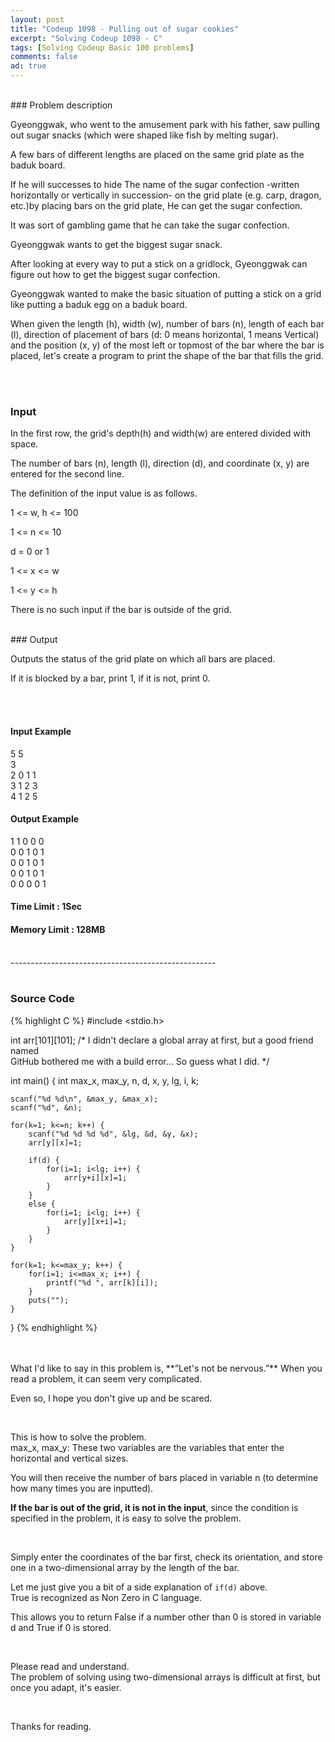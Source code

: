 ```yaml
---
layout: post
title: "Codeup 1098 - Pulling out of sugar cookies"
excerpt: "Solving Codeup 1098 - C"
tags: [Solving Codeup Basic 100 problems]
comments: false
ad: true
---
```

 
<br/>
### Problem description
 
Gyeonggwak, who went to the amusement park with his father, saw pulling out sugar snacks (which were shaped like fish by melting sugar).

A few bars of different lengths are placed on the same grid plate as the baduk board.

If he will successes to hide The name of the sugar confection -written horizontally or vertically in succession- on the grid plate (e.g. carp, dragon, etc.)by placing bars on the grid plate, He can get the sugar confection.

It was sort of gambling game that he can take the sugar confection.

Gyeonggwak wants to get the biggest sugar snack.

After looking at every way to put a stick on a gridlock, Gyeonggwak can figure out how to get the biggest sugar confection.

Gyeonggwak wanted to make the basic situation of putting a stick on a grid like putting a baduk egg on a baduk board.

When given the length (h), width (w), number of bars (n), length of each bar (l), direction of placement of bars (d: 0 means horizontal, 1 means Vertical) and the position (x, y) of the most left or topmost of the bar where the bar is placed, let's create a program to print the shape of the bar that fills the grid.

<br/>
<br/>

### Input

In the first row, the grid's depth(h) and width(w) are entered divided with space.  

The number of bars (n), length (l), direction (d), and coordinate (x, y) are entered for the second line.  

The definition of the input value is as follows.  

1 <= w, h <= 100

1 <= n <= 10

d = 0 or 1

1 <= x <= w

1 <= y <= h

There is no such input if the bar is outside of the grid.

<br/>
### Output

Outputs the status of the grid plate on which all bars are placed.

If it is blocked by a bar, print 1, if it is not, print 0.

<br/>
<br/>

#### Input Example

5 5  
3  
2 0 1 1  
3 1 2 3  
4 1 2 5  

#### Output Example

1 1 0 0 0  
0 0 1 0 1  
0 0 1 0 1  
0 0 1 0 1  
0 0 0 0 1  

#### Time Limit : 1Sec
#### Memory Limit : 128MB


<br/>
---------------------------------------------------
<br/>
<br/>

### Source Code

{% highlight C %}
#include <stdio.h>

int arr[101][101]; /* I didn't declare a global array at first, but a good friend named  
                      GitHub bothered me with a build error... So guess what I did. */   

int main()
{
    int max_x, max_y, n, d, x, y, lg, i, k;

    scanf("%d %d\n", &max_y, &max_x);
    scanf("%d", &n);

    for(k=1; k<=n; k++) {
        scanf("%d %d %d %d", &lg, &d, &y, &x);
        arr[y][x]=1;

        if(d) {
            for(i=1; i<lg; i++) {
                arr[y+i][x]=1;
            }
        }
        else {
            for(i=1; i<lg; i++) {
                arr[y][x+i]=1;
            }
        }
    }

    for(k=1; k<=max_y; k++) {
        for(i=1; i<=max_x; i++) {
            printf("%d ", arr[k][i]);
        }
        puts("");
    }
}
{% endhighlight %}

<br/>
<br/>
What I'd like to say in this problem is, **”Let's not be nervous.”**  
When you read a problem, it can seem very complicated.  

Even so, I hope you don't give up and be scared. 

<br/>

This is how to solve the problem.  
max_x, max_y: These two variables are the variables that enter the horizontal and vertical sizes.  

You will then receive the number of bars placed in variable n (to determine how many times you are inputted).  

**If the bar is out of the grid, it is not in the input**, since the condition is specified in the problem, it is easy to solve the problem.

<br/>

Simply enter the coordinates of the bar first, check its orientation, and store one in a two-dimensional array by the length of the bar.  

Let me just give you a bit of a side explanation of ```if(d)``` above.  
True is recognized as Non Zero in C language.  

This allows you to return False if a number other than 0 is stored in variable d and True if 0 is stored.  

<br/>

Please read and understand.  
The problem of solving using two-dimensional arrays is difficult at first, but once you adapt, it's easier.  

<br/>

Thanks for reading.  

<br/>
<br/>

<div id="search" style="display:none">Search Keyword //코드업/Codeup 1098/코드업 1098/코드업 설탕과자 뽑기/C언어 문제/프로그래밍 문제/</div>

